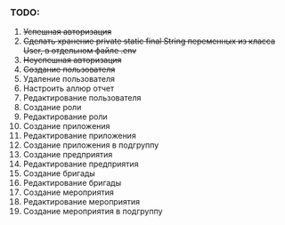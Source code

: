 ### TODO:
1. ~~Успешная авторизация~~
2. ~~Сделать хранение private static final String переменных из класса User, в отдельном файле .env~~
3. ~~Неуспешная авторизация~~
4. ~~Создание пользователя~~
5. Удаление пользователя
6. Настроить аллюр отчет
7. Редактирование пользователя
8. Создание роли
9. Редактирование роли
10. Создание приложения
11. Редактирование приложения
12. Создание приложения в подгруппу
13. Создание предприятия
14. Редактирование предприятия
15. Создание бригады
16. Редактирование бригады
17. Создание мероприятия
18. Редактирование мероприятия
19. Создание мероприятия в подгруппу